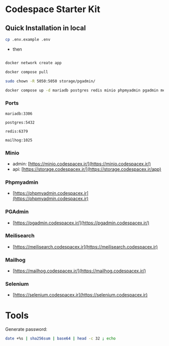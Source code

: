 # Codespace Starter Kit


## Quick Installation in local

```bash
cp .env.example .env
```
- then
```bash

docker network create app

docker compose pull

sudo chown -R 5050:5050 storage/pgadmin/

docker compose up -d mariadb postgres redis minio phpmyadmin pgadmin meilisearch mailhog selenium nginx

```

### Ports

```text
mariadb:3306
```
```text
postgres:5432
```
```text
redis:6379
```
```text
mailhog:1025
```


### Minio

- admin:
[https://minio.codespacex.ir/](https://minio.codespacex.ir/)
- api:
[https://storage.codespacex.ir/](https://storage.codespacex.ir/app)


### Phpmyadmin

- [https://phpmyadmin.codespacex.ir](https://phpmyadmin.codespacex.ir)

### PGAdmin

- [https://pgadmin.codespacex.ir/](https://pgadmin.codespacex.ir/)

### Meilisearch

- [https://meilisearch.codespacex.ir](https://meilisearch.codespacex.ir)

### Mailhog

- [https://mailhog.codespacex.ir/](https://mailhog.codespacex.ir/)


### Selenium

- [https://selenium.codespacex.ir](https://selenium.codespacex.ir)


# Tools

Generate password:
```bash
date +%s | sha256sum | base64 | head -c 32 ; echo
```